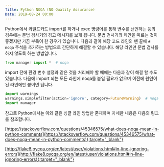 ```yaml
---
Title: Python NOQA (NO Quality Assurance)
Date: 2019-08-24 00:00
---
```



Python에서 와일드카드 import를 하거나 exec 명령어를 통해 변수를 선언하는 등의 경우에는 문법 검사기의 경고 메시지를 보게 됩니다. 문법 검사기의 제안을 따르는 것이 좋겠지만 가끔 부득이 한 경우가 있습니다. 다음과 같이 해당 코드 라인의 맨 끝에 `# noqa` 주석을 추가하는 방법으로 간단하게 해결할 수 있습니다. 해당 라인만 문법 검사를 하지 않도록 하는 방법입니다.

```python
from manager import *  # noqa
```

import 전에 환경 변수 설정과 같은 것을 처리해야 할 때에는 다음과 같이 해결 할 수도 있습니다. 다음에 import 되는 모든 라인에 noqa를 붙일 필요가 없으며 이전에 원인이 된 라인에만 붙이면 됩니다.

```python
import warnings
warnings.simplefilter(action='ignore', category=FutureWarning)  # noqa
import manager
```

참고로 Python에서는 이와 같은 싱글 라인 방법만 존재하며 자세한 내용은 다음의 링크를 참조합니다.

[https://stackoverflow.com/questions/45346575/what-does-noqa-mean-in-python-comments](https://stackoverflow.com/questions/45346575/what-does-noqa-mean-in-python-comments){:target="_blank"}

[http://flake8.pycqa.org/en/latest/user/violations.html#in-line-ignoring-errors](http://flake8.pycqa.org/en/latest/user/violations.html#in-line-ignoring-errors){:target="_blank"}
